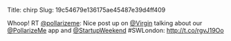 Title: chirp
Slug: 19c54679e136175ae45487e39d4ff409

Whoop! RT <a href="http://twitter.com/pollarizeme">@pollarizeme</a>: Nice post up on <a href="http://twitter.com/Virgin">@Virgin</a> talking about our <a href="http://twitter.com/PollarizeMe">@PollarizeMe</a> app and <a href="http://twitter.com/StartupWeekend">@StartupWeekend</a> #SWLondon: <a href="http://t.co/rgvJ19Oo">http://t.co/rgvJ19Oo</a>
